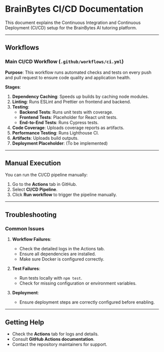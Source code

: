 # BrainBytes CI/CD Documentation

This document explains the Continuous Integration and Continuous Deployment (CI/CD) setup for the BrainBytes AI tutoring platform.

---

## Workflows

### Main CI/CD Workflow (`.github/workflows/ci.yml`)

**Purpose**: This workflow runs automated checks and tests on every push and pull request to ensure code quality and application health.

**Stages**:
1. **Dependency Caching**: Speeds up builds by caching node modules.
2. **Linting**: Runs ESLint and Prettier on frontend and backend.
3. **Testing**:
   - **Backend Tests**: Runs unit tests with coverage.
   - **Frontend Tests**: Placeholder for React unit tests.
   - **End-to-End Tests**: Runs Cypress tests.
4. **Code Coverage**: Uploads coverage reports as artifacts.
5. **Performance Testing**: Runs Lighthouse CI.
6. **Artifacts**: Uploads build outputs.
7. **Deployment Placeholder**: (To be implemented)

---

## Manual Execution

You can run the CI/CD pipeline manually:
1. Go to the **Actions** tab in GitHub.
2. Select **CI/CD Pipeline**.
3. Click **Run workflow** to trigger the pipeline manually.

---

## Troubleshooting

### Common Issues

1. **Workflow Failures**:
   - Check the detailed logs in the Actions tab.
   - Ensure all dependencies are installed.
   - Make sure Docker is configured correctly.

2. **Test Failures**:
   - Run tests locally with `npm test`.
   - Check for missing configuration or environment variables.

3. **Deployment**:
   - Ensure deployment steps are correctly configured before enabling.

---

## Getting Help

- Check the **Actions** tab for logs and details.
- Consult **GitHub Actions documentation**.
- Contact the repository maintainers for support.
